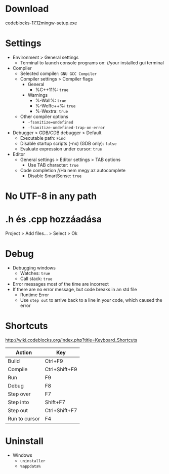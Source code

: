 # Download
codeblocks-17.12mingw-setup.exe

# Settings
- Environment > General settings
	- Terminal to launch console programs on: //your installed gui terminal
- Compiler
	- Selected compiler: `GNU GCC Compiler`
	- Compiler settings > Compiler flags
		- General
			- %C++11%: `true`
		- Warnings
			- %-Wall%: `true`
			- %-Weffc++%: `true`
			- %-Wextra: `true`
	- Other compiler options
		- `-fsanitize=undefined`
		- `-fsanitize-undefined-trap-on-error`
- Debugger > GDB/CDB debugger > Default
	- Executable path: `Find`
	- Disable startup scripts (-nx) (GDB only): `false`
	- Evaluate expression under cursor: `true`
- Editor
	- General settings > Editor settings > TAB options
		- Use TAB character: `true`
	- Code completion //Ha nem megy az autocomplete
		- Disable SmartSense: `true`

# No UTF-8 in any path

# .h és .cpp hozzáadása
Project > Add files... > Select > Ok

# Debug
- Debugging windows
	- Watches: `true`
	- Call stack: `true`
- Error messages most of the time are incorrect
- If there are no error message, but code breaks in an std file
	- Runtime Error
	- Use `step out` to arrive back to a line in your code, which caused the error

# Shortcuts
http://wiki.codeblocks.org/index.php?title=Keyboard_Shortcuts

| Action        | Key           |
|---------------|---------------|
| Build         | Ctrl+F9       |
| Compile       | Ctrl+Shift+F9 |
| Run           | F9            |
| Debug         | F8            |
| Step over     | F7            |
| Step into     | Shift+F7      |
| Step out      | Ctrl+Shift+F7 |
| Run to cursor | F4            |

# Uninstall
- Windows  
	- `uninstaller`  
	- `%appdata%`
